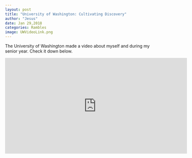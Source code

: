 ```yaml
---
layout: post
title: "University of Washington: Cultivating Discovery"
author: "Jesus"
date: Jan 29,2018
categories: Rambles
image: UWVideoLink.png
---
```


The University of Washington made a video about myself and during my senior year. Check it down below.

<iframe width="600" height="315" src="https://www.youtube.com/embed/eRAfphm7Eac" frameborder="0" allow="accelerometer; autoplay; encrypted-media; gyroscope; picture-in-picture" allowfullscreen>
</iframe>
